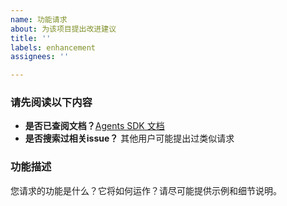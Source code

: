 ```yaml
---
name: 功能请求
about: 为该项目提出改进建议
title: ''
labels: enhancement
assignees: ''

---
```


### 请先阅读以下内容

- **是否已查阅文档？**[Agents SDK 文档](https://openai.github.io/openai-agents-python/)
- **是否搜索过相关issue？** 其他用户可能提出过类似请求

### 功能描述
您请求的功能是什么？它将如何运作？请尽可能提供示例和细节说明。